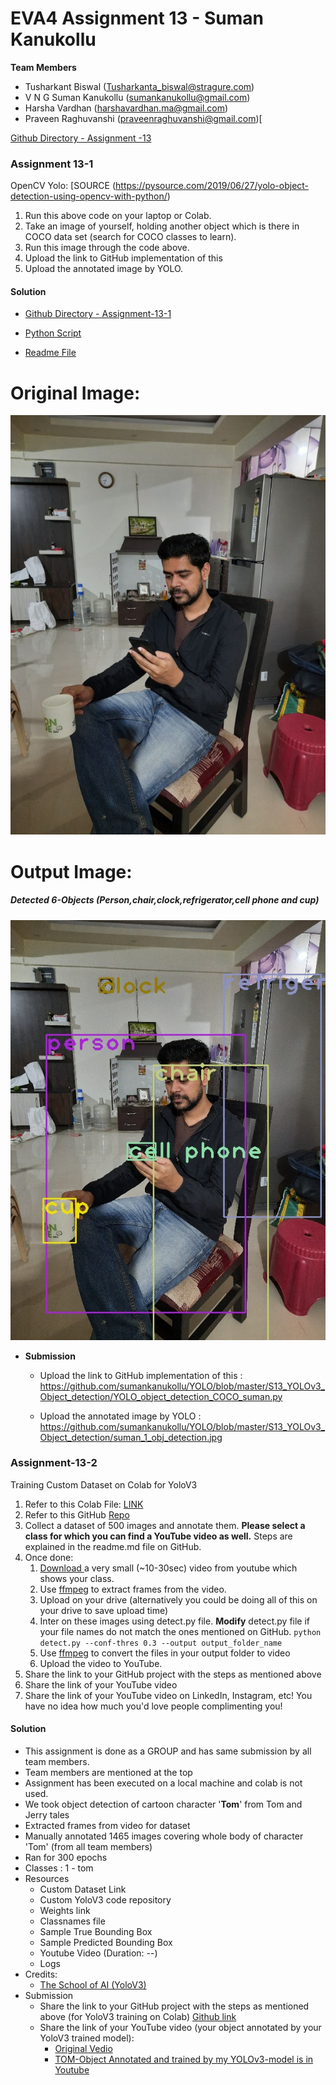 # EVA4 Assignment 13 - Suman Kanukollu

**Team Members**

- Tusharkant Biswal (Tusharkanta_biswal@stragure.com) 
- V N G Suman Kanukollu (sumankanukollu@gmail.com)
- Harsha Vardhan (harshavardhan.ma@gmail.com)
- Praveen Raghuvanshi (praveenraghuvanshi@gmail.com)[

[Github Directory - Assignment -13](https://github.com/sumankanukollu/YOLO)

### Assignment 13-1

OpenCV Yolo: [SOURCE (https://pysource.com/2019/06/27/yolo-object-detection-using-opencv-with-python/)

1. Run this above code on your laptop or Colab. 
2. Take an image of yourself, holding another object which is there in COCO data set (search for COCO classes to learn). 
3. Run this image through the code above. 
4. Upload the link to GitHub implementation of this
5. Upload the annotated image by YOLO. 

#### Solution

- [Github Directory - Assignment-13-1](https://github.com/sumankanukollu/YOLO/tree/master/S13_YOLOv3_Object_detection)

- [Python Script](https://github.com/sumankanukollu/YOLO/blob/master/S13_YOLOv3_Object_detection/YOLO_object_detection_COCO_suman.py)

- [Readme File](https://github.com/sumankanukollu/YOLO/blob/master/S13_YOLOv3_Object_detection/Readme.md)

# Original Image:
![Input Image](https://github.com/sumankanukollu/YOLO/blob/master/S13_YOLOv3_Object_detection/suman_1_input.jpg)

# Output Image: 
##### Detected 6-Objects (Person,chair,clock,refrigerator,cell phone and cup)
![Objects Detected Image](https://github.com/sumankanukollu/YOLO/blob/master/S13_YOLOv3_Object_detection/suman_1_obj_detection.jpg)


- **Submission**

  - Upload the link to GitHub implementation of this : https://github.com/sumankanukollu/YOLO/blob/master/S13_YOLOv3_Object_detection/YOLO_object_detection_COCO_suman.py

  - Upload the annotated image by YOLO : https://github.com/sumankanukollu/YOLO/blob/master/S13_YOLOv3_Object_detection/suman_1_obj_detection.jpg



### Assignment-13-2

Training Custom Dataset on Colab for YoloV3

1. Refer to this Colab File: [LINK ](https://colab.research.google.com/drive/1LbKkQf4hbIuiUHunLlvY-cc0d_sNcAgS)
2. Refer to this GitHub [Repo](https://github.com/theschoolofai/YoloV3)
3. Collect a dataset of 500 images and annotate them. **Please select a class for which you can find a YouTube video as well.** Steps are explained in the readme.md file on GitHub.
4. Once done:
   1. [Download ](https://www.y2mate.com/en19) a very small (~10-30sec) video from youtube which shows your class. 
   2. Use [ffmpeg](https://en.wikibooks.org/wiki/FFMPEG_An_Intermediate_Guide/image_sequence) to extract frames from the video. 
   3. Upload on your drive (alternatively you could be doing all of this on your drive to save upload time)
   4. Inter on these images using detect.py file. **Modify** detect.py file if your file names do not match the ones mentioned on GitHub. 
      `python detect.py --conf-thres 0.3 --output output_folder_name`
   5. Use [ffmpeg](https://en.wikibooks.org/wiki/FFMPEG_An_Intermediate_Guide/image_sequence) to convert the files in your output folder to video
   6. Upload the video to YouTube. 
5. Share the link to your GitHub project with the steps as mentioned above
6. Share the link of your YouTube video
7. Share the link of your YouTube video on LinkedIn, Instagram, etc! You have no idea how much you'd love people complimenting you! 

#### Solution

- This assignment is done as a GROUP and has same submission by all team members. 
- Team members are mentioned at the top
- Assignment has been executed on a local machine and colab is not used.
- We took object detection of cartoon character '**Tom**' from Tom and Jerry tales
- Extracted frames from video for dataset
- Manually annotated 1465 images covering whole body of character 'Tom' (from all team members)
- Ran for 300 epochs
- Classes : 1 - tom
- Resources
  - Custom Dataset Link
  - Custom YoloV3 code repository
  - Weights link
  - Classnames file
  - Sample True Bounding Box
  - Sample Predicted Bounding Box
  - Youtube Video (Duration: --)
  - Logs
- Credits:
  - [The School of AI (YoloV3)](https://github.com/theschoolofai/YoloV3)
- Submission
  - Share the link to your GitHub project with the steps as mentioned above (for YoloV3 training on Colab) 
[Github link](https://github.com/sumankanukollu/YOLO/tree/master/YoloV3)
  - Share the link of your YouTube video (your object annotated by your YoloV3 trained model):
    * [Original Vedio](https://www.youtube.com/watch?v=GfkQTW9LlCg)
    * [TOM-Object Annotated and trained by my YOLOv3-model is in Youtube](https://youtu.be/DFOJu0F4eBs)
